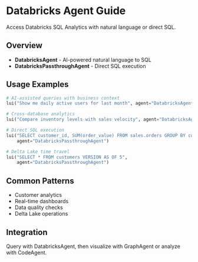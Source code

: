 # Databricks Agent Guide

Access Databricks SQL Analytics with natural language or direct SQL.

## Overview

- **DatabricksAgent** - AI-powered natural language to SQL  
- **DatabricksPassthroughAgent** - Direct SQL execution

## Usage Examples

```python
# AI-assisted queries with business context
lui("Show me daily active users for last month", agent="DatabricksAgent")

# Cross-database analytics
lui("Compare inventory levels with sales velocity", agent="DatabricksAgent")

# Direct SQL execution
lui("SELECT customer_id, SUM(order_value) FROM sales.orders GROUP BY customer_id", 
    agent="DatabricksPassthroughAgent")

# Delta Lake time travel
lui("SELECT * FROM customers VERSION AS OF 5", 
    agent="DatabricksPassthroughAgent")
```

## Common Patterns

- Customer analytics
- Real-time dashboards
- Data quality checks
- Delta Lake operations

## Integration

Query with DatabricksAgent, then visualize with GraphAgent or analyze with CodeAgent.